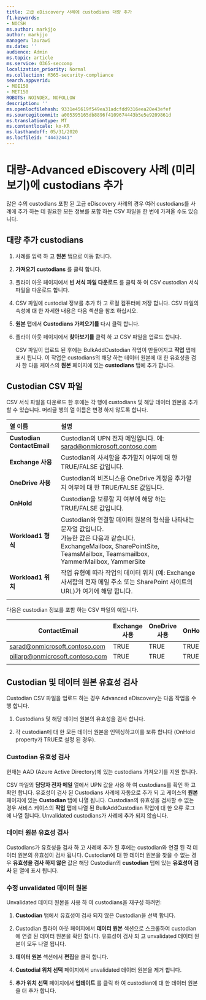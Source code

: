 ```yaml
---
title: 고급 eDiscovery 사례에 custodians 대량 추가
f1.keywords:
- NOCSH
ms.author: markjjo
author: markjjo
manager: laurawi
ms.date: ''
audience: Admin
ms.topic: article
ms.service: O365-seccomp
localization_priority: Normal
ms.collection: M365-security-compliance
search.appverid:
- MOE150
- MET150
ROBOTS: NOINDEX, NOFOLLOW
description: ''
ms.openlocfilehash: 9331e45619f549ea31adcfdd9316eea20e43efef
ms.sourcegitcommit: a005395165db8896f4109674443b5e5e9209861d
ms.translationtype: MT
ms.contentlocale: ko-KR
ms.lasthandoff: 05/31/2020
ms.locfileid: "44432441"
---
```

# <a name="bulk-add-custodians-to-an-advanced-ediscovery-case-preview"></a>대량-Advanced eDiscovery 사례 (미리 보기)에 custodians 추가

많은 수의 custodians 포함 된 고급 eDiscovery 사례의 경우 여러 custodians를 사례에 추가 하는 데 필요한 모든 정보를 포함 하는 CSV 파일을 한 번에 가져올 수도 있습니다.

## <a name="bulk-add-custodians"></a>대량 추가 custodians

1. 사례를 입력 하 고 **원본** 탭으로 이동 합니다.

2. **가져오기 custodians** 를 클릭 합니다.

3. 플라이 아웃 페이지에서 **빈 서식 파일 다운로드** 를 클릭 하 여 CSV custodian 서식 파일을 다운로드 합니다.

4. CSV 파일에 custodial 정보를 추가 하 고 로컬 컴퓨터에 저장 합니다. CSV 파일의 속성에 대 한 자세한 내용은 다음 섹션을 참조 하십시오.

5. **원본** 탭에서 **Custodians 가져오기를** 다시 클릭 합니다. 
6. 플라이 아웃 페이지에서 **찾아보기를** 클릭 하 고 CSV 파일을 업로드 합니다.

   CSV 파일이 업로드 된 후에는 BulkAddCustodian 작업이 만들어지고 **작업** 탭에 표시 됩니다. 이 작업은 custodians의 해당 하는 데이터 원본에 대 한 유효성을 검사 한 다음 케이스의 **원본** 페이지에 있는 **custodians** 탭에 추가 합니다.

## <a name="custodian-csv-file"></a>Custodian CSV 파일

CSV 서식 파일을 다운로드 한 후에는 각 행에 custodians 및 해당 데이터 원본을 추가할 수 있습니다. 머리글 행의 열 이름은 변경 하지 않도록 합니다.

| 열 이름|설명|
|:------- |:------------------------------------------------------------|
|**Custodian ContactEmail**     | Custodian의 UPN 전자 메일입니다. 예: sarad@onmicrosoft.contoso.com           |
|**Exchange 사용** | Custodian의 사서함을 추가할지 여부에 대 한 TRUE/FALSE 값입니다.      |
|**OneDrive 사용** | Custodian의 비즈니스용 OneDrive 계정을 추가할지 여부에 대 한 TRUE/FALSE 값입니다. |
|**OnHold**        | Custodian을 보류할 지 여부에 해당 하는 TRUE/FALSE 값입니다.       |
|**Workload1 형식**         | Custodian와 연결할 데이터 원본의 형식을 나타내는 문자열 값입니다. <br />가능한 값은 다음과 같습니다. <br />ExchangeMailbox, SharePointSite, TeamsMailbox, Teamsmailbox, YammerMailbox, YammerSite |
|**Workload1 위치**     | 작업 유형에 따라 작업의 데이터 위치 (예: Exchange 사서함의 전자 메일 주소 또는 SharePoint 사이트의 URL)가 여기에 해당 합니다. |
|||

다음은 custodian 정보를 포함 하는 CSV 파일의 예입니다.  

| ContactEmail      | Exchange 사용 | OneDrive 사용 | OnHold | Workload1 형식 | Workload1 위치             |
| ----------------- | ---------------- | ---------------- | --------- | -------------- | ------------------------------ |
|sarad@onmicrosoft.contoso.com | TRUE             | TRUE             | TRUE      | SharePointSite | https://contoso.sharepoint.com |
|pillarp@onmicrosoft.contoso.com | TRUE             | TRUE             | TRUE      | |  |
||||||

## <a name="custodian-and-data-source-validation"></a>Custodian 및 데이터 원본 유효성 검사

Custodian CSV 파일을 업로드 하는 경우 Advanced eDiscovery는 다음 작업을 수행 합니다.

1. Custodians 및 해당 데이터 원본의 유효성을 검사 합니다. 

2. 각 custodian에 대 한 모든 데이터 원본을 인덱싱하고이를 보류 합니다 (OnHold property가 TRUE로 설정 된 경우).

### <a name="custodian-validation"></a>Custodian 유효성 검사

현재는 AAD (Azure Active Directory)에 있는 custodians 가져오기를 지원 합니다.

CSV 파일의 **담당자 전자 메일** 열에서 UPN 값을 사용 하 여 custodians를 확인 하 고 확인 합니다. 유효성이 검사 된 Custodians 사례에 자동으로 추가 되 고 케이스의 **원본** 페이지에 있는 **Custodian** 탭에 나열 됩니다. Custodian의 유효성을 검사할 수 없는 경우 서비스 케이스의 **작업** 탭에 나열 된 BulkAddCustodian 작업에 대 한 오류 로그에 나열 됩니다. Unvalidated custodians가 사례에 추가 되지 않습니다.

### <a name="data-source-validation"></a>데이터 원본 유효성 검사

Custodians가 유효성을 검사 하 고 사례에 추가 된 후에는 custodian와 연결 된 각 데이터 원본의 유효성이 검사 됩니다. Custodian에 대 한 데이터 원본을 찾을 수 없는 경우 **유효성을 검사 하지 않은** 값은 해당 Custodian의 **custodian** 탭에 있는 **유효성이 검사** 된 열에 표시 됩니다.

### <a name="remediating-unvalidated-data-sources"></a>수정 unvalidated 데이터 원본

Unvalidated 데이터 원본을 사용 하 여 custodians을 재구성 하려면: 

1. **Custodian** 탭에서 유효성이 검사 되지 않은 Custodian을 선택 합니다.

2. Custodian 플라이 아웃 페이지에서 **데이터 원본** 섹션으로 스크롤하여 custodian에 연결 된 데이터 원본을 확인 합니다. 유효성이 검사 되 고 unvalidated 데이터 원본이 모두 나열 됩니다.

3. **데이터 원본** 섹션에서 **편집**을 클릭 합니다.

4. **Custodial 위치 선택** 페이지에서 unvalidated 데이터 원본을 제거 합니다.

5. **추가 위치 선택** 페이지에서 **업데이트** 를 클릭 하 여 custodian에 대 한 데이터 원본을 더 추가 합니다.
